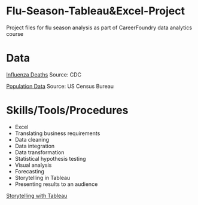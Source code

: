 # Flu-Season-Tableau&Excel-Project
Project files for flu season analysis as part of CareerFoundry data analytics course

# Data 
[Influenza Deaths](https://coach-courses-us.s3.amazonaws.com/public/courses/da_program/CDC_Influenza_Deaths_edited.xlsx)
Source: CDC


[Population Data](https://coach-courses-us.s3.amazonaws.com/public/courses/data-immersion/A1-A2_Influenza_Project/Census_Population_transformed_202101.csv)
Source: US Census Bureau

# Skills/Tools/Procedures
- Excel
- Translating business requirements
- Data cleaning
- Data integration
- Data transformation 
- Statistical hypothesis testing 
- Visual analysis
- Forecasting
- Storytelling in Tableau 
- Presenting results to an audience

[Storytelling with Tableau](https://public.tableau.com/app/profile/yusuf.salk/viz/Task2_9-StorytellingwiththeInfluenzaDataset/Storyboard?publish=yes)
